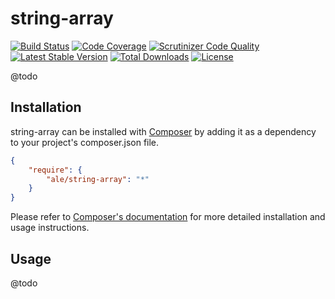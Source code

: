 # string-array

[![Build Status](https://travis-ci.org/ale/string-array.svg?branch=master)](https://travis-ci.org/ale/string-array)
[![Code Coverage](https://scrutinizer-ci.com/g/ale/string-array/badges/coverage.png?b=master)](https://scrutinizer-ci.com/g/ale/string-array/?branch=master)
[![Scrutinizer Code Quality](https://scrutinizer-ci.com/g/ale/string-array/badges/quality-score.png?b=master)](https://scrutinizer-ci.com/g/ale/string-array/?branch=master)
[![Latest Stable Version](https://poser.pugx.org/ale/string-array/v/stable.svg)](https://packagist.org/packages/ale/string-array)
[![Total Downloads](https://poser.pugx.org/ale/string-array/downloads.svg)](https://packagist.org/packages/ale/string-array)
[![License](https://poser.pugx.org/ale/string-array/license.svg)](https://packagist.org/packages/ale/string-array)

@todo

## Installation

string-array can be installed with [Composer](http://getcomposer.org)
by adding it as a dependency to your project's composer.json file.

```json
{
    "require": {
        "ale/string-array": "*"
    }
}
```

Please refer to [Composer's documentation](https://github.com/composer/composer/blob/master/doc/00-intro.md#introduction)
for more detailed installation and usage instructions.

## Usage

@todo
